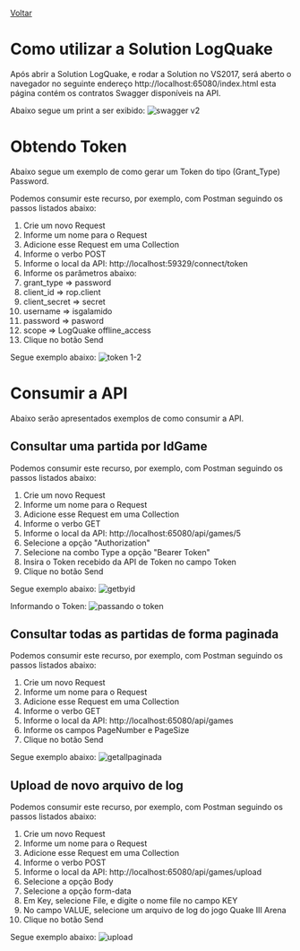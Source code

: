 [Voltar](../README.md)

# Como utilizar a Solution LogQuake

Após abrir a Solution LogQuake, e rodar a Solution no VS2017, será aberto o navegador no seguinte endereço  http://localhost:65080/index.html esta página contém os contratos Swagger disponíveis na API.

Abaixo segue um print a ser exibido:
![swagger v2](https://user-images.githubusercontent.com/44147082/48732774-ac190280-ec27-11e8-9c91-ccc35c5c6ed2.PNG)


# Obtendo Token
Abaixo segue um exemplo de como gerar um Token do tipo (Grant_Type) Password.

Podemos consumir este recurso, por exemplo, com Postman seguindo os passos listados abaixo:
1. Crie um novo Request
2. Informe um nome para o Request
3. Adicione esse Request em uma Collection
4. Informe o verbo POST
5. Informe o local da API: http://localhost:59329/connect/token
6. Informe os parâmetros abaixo:
7. grant_type => password
8. client_id => rop.client
9. client_secret => secret
10. username => isgalamido
11. password => pasword
12. scope => LogQuake offline_access
13. Clique no botão Send

Segue exemplo abaixo:
![token 1-2](https://user-images.githubusercontent.com/44147082/48732953-4bd69080-ec28-11e8-9f89-dfe1d34fdda0.PNG)


# Consumir a API
Abaixo serão apresentados exemplos de como consumir a API.

## Consultar uma partida por IdGame

Podemos consumir este recurso, por exemplo, com Postman seguindo os passos listados abaixo: 

1. Crie um novo Request
2. Informe um nome para o Request
3. Adicione esse Request em uma Collection
4. Informe o verbo GET
5. Informe o local da API: http://localhost:65080/api/games/5
6. Selecione a opção "Authorization"
7. Selecione na combo Type a opção "Bearer Token"
8. Insira o Token recebido da API de Token no campo Token
9. Clique no botão Send

Segue exemplo abaixo:
![getbyid](https://user-images.githubusercontent.com/44147082/47686174-882e4800-dbb8-11e8-86fd-be8ca6487a6f.PNG)

Informando o Token:
![passando o token](https://user-images.githubusercontent.com/44147082/48733425-d10e7500-ec29-11e8-8f43-176c5001891d.PNG)


## Consultar todas as partidas de forma paginada
Podemos consumir este recurso, por exemplo, com Postman seguindo os passos listados abaixo: 

1. Crie um novo Request
2. Informe um nome para o Request
3. Adicione esse Request em uma Collection
4. Informe o verbo GET
5. Informe o local da API: http://localhost:65080/api/games
6. Informe os campos PageNumber e PageSize
7. Clique no botão Send

Segue exemplo abaixo:
![getallpaginada](https://user-images.githubusercontent.com/44147082/47686284-13a7d900-dbb9-11e8-807c-f84c07437f6a.PNG)

## Upload de novo arquivo de log
Podemos consumir este recurso, por exemplo, com Postman seguindo os passos listados abaixo: 

1. Crie um novo Request
2. Informe um nome para o Request
3. Adicione esse Request em uma Collection
4. Informe o verbo POST
5. Informe o local da API: http://localhost:65080/api/games/upload
6. Selecione a opção Body
7. Selecione a opção form-data
8. Em Key, selecione File, e digite o nome file no campo KEY
9. No campo VALUE, selecione um arquivo de log do jogo Quake III Arena
10. Clique no botão Send

Segue exemplo abaixo:
![upload](https://user-images.githubusercontent.com/44147082/47686418-d132cc00-dbb9-11e8-9fd2-6fe943171903.PNG)

